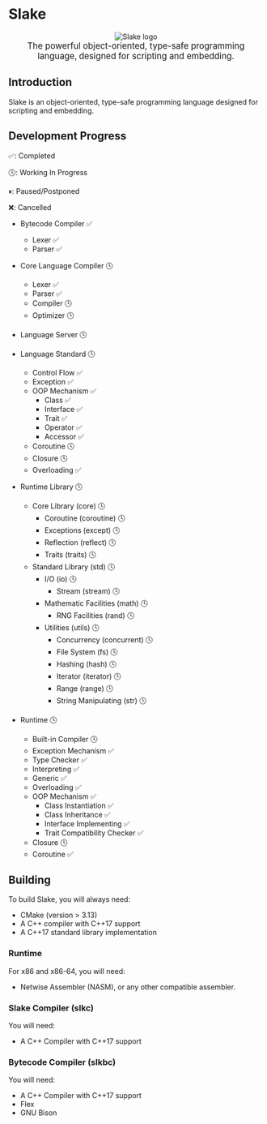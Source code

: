 # Slake

<div align="center">
    <img src="./common/logo2.svg" alt="Slake logo"><br/>
    <big>The powerful object-oriented, type-safe programming language,</big>
    <big>designed for scripting and embedding.</big>
</div>

## Introduction

Slake is an object-oriented, type-safe programming language designed for
scripting and embedding.

## Development Progress

✅: Completed

🕓: Working In Progress

⏸: Paused/Postponed

❌: Cancelled

* Bytecode Compiler ✅
  * Lexer ✅
  * Parser ✅

* Core Language Compiler 🕓
  * Lexer ✅
  * Parser ✅
  * Compiler 🕓
  * Optimizer 🕓

* Language Server 🕓

* Language Standard 🕓
  * Control Flow ✅
  * Exception ✅
  * OOP Mechanism ✅
    * Class ✅
    * Interface ✅
    * Trait ✅
    * Operator ✅
    * Accessor ✅
  * Coroutine 🕓
  * Closure 🕓
  * Overloading ✅

* Runtime Library 🕓
  * Core Library (core) 🕓
    * Coroutine (coroutine) 🕓
    * Exceptions (except) 🕓
    * Reflection (reflect) 🕓
    * Traits (traits) 🕓
  * Standard Library (std) 🕓
    * I/O (io) 🕓
      * Stream (stream) 🕓
    * Mathematic Facilities (math) 🕓
      * RNG Facilities (rand) 🕓
    * Utilities (utils) 🕓
      * Concurrency (concurrent) 🕓
      * File System (fs) 🕓
      * Hashing (hash) 🕓
      * Iterator (iterator) 🕓
      * Range (range) 🕓
      * String Manipulating (str) 🕓

* Runtime 🕓
  * Built-in Compiler 🕓
  * Exception Mechanism ✅
  * Type Checker ✅
  * Interpreting ✅
  * Generic ✅
  * Overloading ✅
  * OOP Mechanism ✅
    * Class Instantiation ✅
    * Class Inheritance ✅
    * Interface Implementing ✅
    * Trait Compatibility Checker ✅
  * Closure 🕓
  * Coroutine ✅

## Building

To build Slake, you will always need:

* CMake (version > 3.13)
* A C++ compiler with C++17 support
* A C++17 standard library implementation

### Runtime

For x86 and x86-64, you will need:

* Netwise Assembler (NASM), or any other compatible assembler.

### Slake Compiler (slkc)

You will need:

* A C++ Compiler with C++17 support

### Bytecode Compiler (slkbc)

You will need:

* A C++ Compiler with C++17 support
* Flex
* GNU Bison
